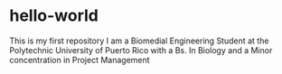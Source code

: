 # hello-world
This is my first repository
I am a Biomedial Engineering Student at the Polytechnic University 
of Puerto Rico with a Bs. In Biology and a Minor concentration in
Project Management
